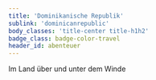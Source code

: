 ```yaml
---
title: 'Dominikanische Republik'
sublink: 'dominicanrepublic'
body_classes: 'title-center title-h1h2'
badge_class: badge-color-travel
header_id: abenteuer
---
```


Im Land über und unter dem Winde